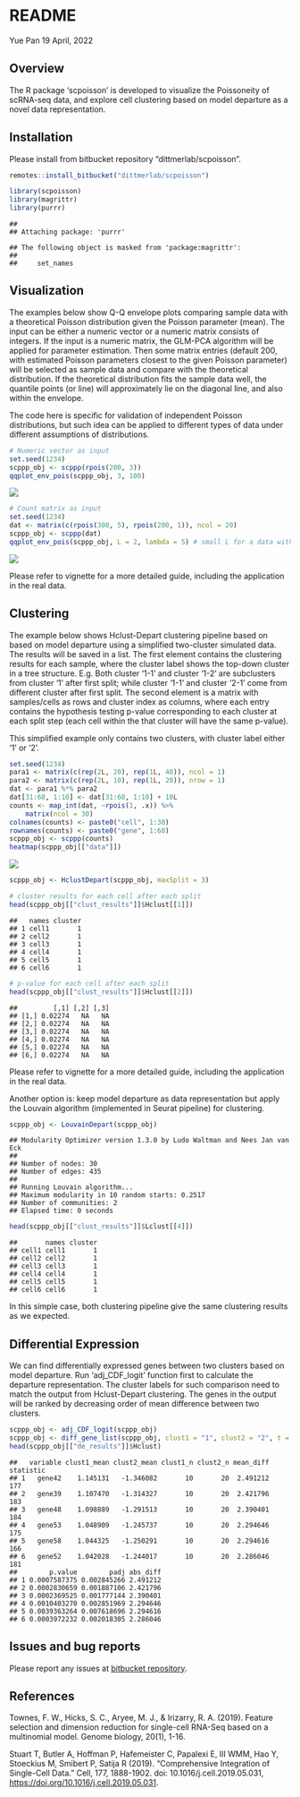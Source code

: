README
================
Yue Pan
19 April, 2022

## Overview

The R package ‘scpoisson’ is developed to visualize the Poissoneity of
scRNA-seq data, and explore cell clustering based on model departure as
a novel data representation.

## Installation

Please install from bitbucket repository “dittmerlab/scpoisson”.

``` r
remotes::install_bitbucket("dittmerlab/scpoisson")
```

``` r
library(scpoisson)
library(magrittr)
library(purrr)
```

    ## 
    ## Attaching package: 'purrr'

    ## The following object is masked from 'package:magrittr':
    ## 
    ##     set_names

## Visualization

The examples below show Q-Q envelope plots comparing sample data with a
theoretical Poisson distribution given the Poisson parameter (mean). The
input can be either a numeric vector or a numeric matrix consists of
integers. If the input is a numeric matrix, the GLM-PCA algorithm will
be applied for parameter estimation. Then some matrix entries (default
200, with estimated Poisson parameters closest to the given Poisson
parameter) will be selected as sample data and compare with the
theoretical distribution. If the theoretical distribution fits the
sample data well, the quantile points (or line) will approximately lie
on the diagonal line, and also within the envelope.

The code here is specific for validation of independent Poisson
distributions, but such idea can be applied to different types of data
under different assumptions of distributions.

``` r
# Numeric vector as input
set.seed(1234)
scppp_obj <- scppp(rpois(200, 3))
qqplot_env_pois(scppp_obj, 3, 100)
```

![](README_files/figure-gfm/example1-1.png)<!-- -->

``` r
# Count matrix as input
set.seed(1234)
dat <- matrix(c(rpois(300, 5), rpois(200, 1)), ncol = 20)
scppp_obj <- scppp(dat)
qqplot_env_pois(scppp_obj, L = 2, lambda = 5) # small L for a data with less variance
```

![](README_files/figure-gfm/example1-2.png)<!-- -->

Please refer to vignette for a more detailed guide, including the
application in the real data.

## Clustering

The example below shows Hclust-Depart clustering pipeline based on based
on model departure using a simplified two-cluster simulated data. The
results will be saved in a list. The first element contains the
clustering results for each sample, where the cluster label shows the
top-down cluster in a tree structure. E.g. Both cluster ‘1-1’ and
cluster ‘1-2’ are subclusters from cluster ‘1’ after first split; while
cluster ‘1-1’ and cluster ‘2-1’ come from different cluster after first
split. The second element is a matrix with samples/cells as rows and
cluster index as columns, where each entry contains the hypothesis
testing p-value corresponding to each cluster at each split step (each
cell within the that cluster will have the same p-value).

This simplified example only contains two clusters, with cluster label
either ‘1’ or ‘2’.

``` r
set.seed(1234)
para1 <- matrix(c(rep(2L, 20), rep(1L, 40)), ncol = 1)
para2 <- matrix(c(rep(2L, 10), rep(1L, 20)), nrow = 1)
dat <- para1 %*% para2
dat[31:60, 1:10] <- dat[31:60, 1:10] + 10L
counts <- map_int(dat, ~rpois(1, .x)) %>% 
    matrix(ncol = 30)
colnames(counts) <- paste0("cell", 1:30)
rownames(counts) <- paste0("gene", 1:60)
scppp_obj <- scppp(counts)
heatmap(scppp_obj[["data"]])
```

![](README_files/figure-gfm/example2-1.png)<!-- -->

``` r
scppp_obj <- HclustDepart(scppp_obj, maxSplit = 3)

# cluster results for each cell after each split
head(scppp_obj[["clust_results"]]$Hclust[[1]])
```

    ##   names cluster
    ## 1 cell1       1
    ## 2 cell2       1
    ## 3 cell3       1
    ## 4 cell4       1
    ## 5 cell5       1
    ## 6 cell6       1

``` r
# p-value for each cell after each split
head(scppp_obj[["clust_results"]]$Hclust[[2]])
```

    ##         [,1] [,2] [,3]
    ## [1,] 0.02274   NA   NA
    ## [2,] 0.02274   NA   NA
    ## [3,] 0.02274   NA   NA
    ## [4,] 0.02274   NA   NA
    ## [5,] 0.02274   NA   NA
    ## [6,] 0.02274   NA   NA

Please refer to vignette for a more detailed guide, including the
application in the real data.

Another option is: keep model departure as data representation but apply
the Louvain algorithm (implemented in Seurat pipeline) for clustering.

``` r
scppp_obj <- LouvainDepart(scppp_obj)
```

    ## Modularity Optimizer version 1.3.0 by Ludo Waltman and Nees Jan van Eck
    ## 
    ## Number of nodes: 30
    ## Number of edges: 435
    ## 
    ## Running Louvain algorithm...
    ## Maximum modularity in 10 random starts: 0.2517
    ## Number of communities: 2
    ## Elapsed time: 0 seconds

``` r
head(scppp_obj[["clust_results"]]$Lclust[[4]])
```

    ##       names cluster
    ## cell1 cell1       1
    ## cell2 cell2       1
    ## cell3 cell3       1
    ## cell4 cell4       1
    ## cell5 cell5       1
    ## cell6 cell6       1

In this simple case, both clustering pipeline give the same clustering
results as we expected.

## Differential Expression

We can find differentially expressed genes between two clusters based on
model departure. Run ‘adj\_CDF\_logit’ function first to calculate the
departure representation. The cluster labels for such comparison need to
match the output from Hclust-Depart clustering. The genes in the output
will be ranked by decreasing order of mean difference between two
clusters.

``` r
scppp_obj <- adj_CDF_logit(scppp_obj) 
scppp_obj <- diff_gene_list(scppp_obj, clust1 = "1", clust2 = "2", t = F)
head(scppp_obj[["de_results"]]$Hclust)
```

    ##   variable clust1_mean clust2_mean clust1_n clust2_n mean_diff statistic
    ## 1   gene42    1.145131   -1.346082       10       20  2.491212       177
    ## 2   gene39    1.107470   -1.314327       10       20  2.421796       183
    ## 3   gene48    1.098889   -1.291513       10       20  2.390401       184
    ## 4   gene53    1.048909   -1.245737       10       20  2.294646       175
    ## 5   gene58    1.044325   -1.250291       10       20  2.294616       166
    ## 6   gene52    1.042028   -1.244017       10       20  2.286046       181
    ##        p.value        padj abs_diff
    ## 1 0.0007587375 0.002845266 2.491212
    ## 2 0.0002830659 0.001887106 2.421796
    ## 3 0.0002369525 0.001777144 2.390401
    ## 4 0.0010403270 0.002851969 2.294646
    ## 5 0.0039363264 0.007618696 2.294616
    ## 6 0.0003972232 0.002018305 2.286046

## Issues and bug reports

Please report any issues at [bitbucket
repository](https://bitbucket.org/dittmerlab/scpoisson/issues).

## References

Townes, F. W., Hicks, S. C., Aryee, M. J., & Irizarry, R. A. (2019).
Feature selection and dimension reduction for single-cell RNA-Seq based
on a multinomial model. Genome biology, 20(1), 1-16.

Stuart T, Butler A, Hoffman P, Hafemeister C, Papalexi E, III WMM, Hao
Y, Stoeckius M, Smibert P, Satija R (2019). “Comprehensive Integration
of Single-Cell Data.” Cell, 177, 1888-1902. doi:
10.1016/j.cell.2019.05.031,
<https://doi.org/10.1016/j.cell.2019.05.031>.
